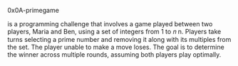 0x0A-primegame

is a programming challenge that involves a game played between two players, Maria and Ben, using a set of integers from 1 to 
𝑛
n. Players take turns selecting a prime number and removing it along with its multiples from the set. The player unable to make a move loses. The goal is to determine the winner across multiple rounds, assuming both players play optimally.
